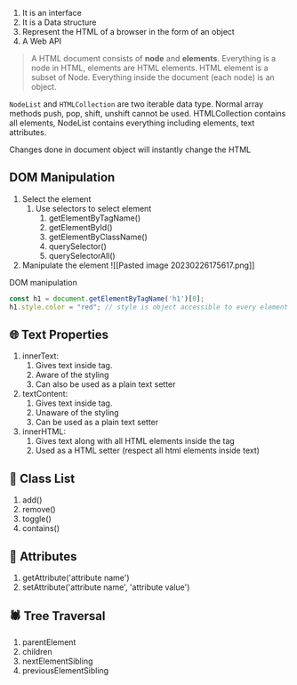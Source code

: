 1.  It is an interface
2.  It is a Data structure
3.  Represent the HTML of a browser in the form of an object
4.  A Web API

> A HTML document consists of **node** and **elements**. Everything is a node in HTML, elements are HTML elements. HTML element is a subset of Node. Everything inside the document (each node) is an object.

`NodeList` and `HTMLCollection` are two iterable data type. Normal array methods push, pop, shift, unshift cannot be used. HTMLCollection contains all elements, NodeList contains everything including elements, text attributes.

Changes done in document object will instantly change the HTML

## DOM Manipulation

1.  Select the element
    1.  Use selectors to select element
        1.  getElementByTagName()
        2.  getElementById()
        3.  getElementByClassName()
        1.  querySelector()
        5.  querySelectorAll()
2.  Manipulate the element
![[Pasted image 20230226175617.png]]

DOM manipulation

```js
const h1 = document.getElementByTagName('h1')[0];
h1.style.color = "red"; // style is object accessible to every element in DOM
```

## 🌐 Text Properties

1.  innerText:
    1.  Gives text inside tag.
    2.  Aware of the styling
    3.  Can also be used as a plain text setter
2.  textContent:
    1.  Gives text inside tag.
    2.  Unaware of the styling
    3.  Can be used as a plain text setter
3.  innerHTML:
    1.  Gives text along with all HTML elements inside the tag
    2.  Used as a HTML setter (respect all html elements inside text)

## 💍 Class List

1.  add()
2.  remove()
3.  toggle()
4.  contains()

## 🏇 Attributes

1.  getAttribute('attribute name')
2.  setAttribute('attribute name', 'attribute value')

## 🕷️ Tree Traversal

1.  parentElement
2.  children
3.  nextElementSibling
4.  previousElementSibling